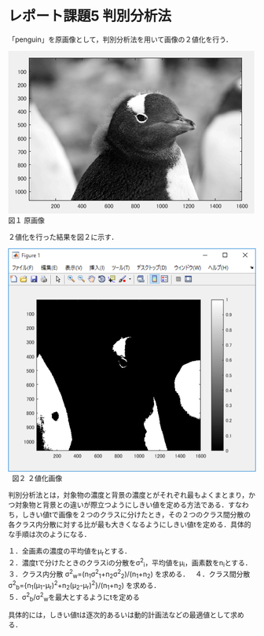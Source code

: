 ﻿# レポート課題5 判別分析法  
 
「penguin」を原画像として，判別分析法を用いて画像の２値化を行う．  
  
![原画像](https://github.com/penguinbigwave/lecture_image_processing/blob/master/image/penguin2_1.png?raw=true)  
図１ 原画像  

２値化を行った結果を図２に示す．  
  
![原画像](https://github.com/penguinbigwave/lecture_image_processing/blob/master/image/penguin5_1.png?raw=true)  
図２ ２値化画像  

判別分析法とは，対象物の濃度と背景の濃度とがそれぞれ最もよくまとまり，かつ対象物と背景との違いが際立つようにしきい値を定める方法である．すなわち，しきい値tで画像を２つのクラスに分けたとき，その２つのクラス間分散の各クラス内分散に対する比が最も大きくなるようにしきい値tを定める．具体的な手順は次のようになる．  
  
１．全画素の濃度の平均値をμ<sub>r</sub>とする．  
２．濃度tで分けたときのクラスiの分散をσ<sup>2</sup><sub>i</sub>，平均値をμ<sub>i</sub>，画素数をn<sub>i</sub>とする．  
３．クラス内分散 σ<sup>2</sup><sub>w</sub>=(n<sub>1</sub>σ<sup>2</sup><sub>1</sub>+n<sub>2</sub>σ<sup>2</sup><sub>2</sub>)/(n<sub>1</sub>+n<sub>2</sub>) を求める．  
４．クラス間分散 σ<sup>2</sup><sub>b</sub>={n<sub>1</sub>(μ<sub>1</sub>-μ<sub>r</sub>)<sup>2</sup>+n<sub>2</sub>(μ<sub>2</sub>-μ<sub>r</sub>)<sup>2</sup>}/(n<sub>1</sub>+n<sub>2</sub>) を求める．  
５．σ<sup>2</sup><sub>b</sub>/σ<sup>2</sup><sub>w</sub>を最大とするようにtを定める
  
具体的には，しきい値tは逐次的あるいは動的計画法などの最適値として求める．

